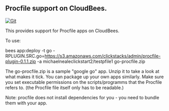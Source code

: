 ## Procfile support on CloudBees.

[![Git](https://app.soluble.cloud/api/v1/public/badges/61019d7c-c9d0-4427-b78d-c58f7cacff10.svg?orgId=451115019187)](https://app.soluble.cloud/repos/details/github.com/michaelneale/procfile-clickstack?orgId=451115019187)  

This provides support for Procfile apps on CloudBees. 

To use: 

bees app:deploy -t go -RPLUGIN.SRC.go=https://s3.amazonaws.com/clickstacks/admin/procfile-plugin-0.1.1.zip -a michaelnealeclickstart2/testpfile1 go-procfile.zip 

The go-procfile.zip is a sample "google go" app. Unzip it to take a look at what makes it tick. 
You can package up your own apps similarly.
Make sure you set executable permissions on the scripts/programms that the Procfile refers to. 
(the Procfile file itself only has to be readable.)

Note: procfile does not install dependencies for you - you need to bundle them with your app.



